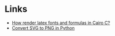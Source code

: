 # Links

- [How render latex fonts and formulas in Cairo C?](https://stackoverflow.com/questions/64367309/how-render-latex-fonts-and-formulas-in-cairo-c)
- [Convert SVG to PNG in Python](https://stackoverflow.com/questions/6589358/convert-svg-to-png-in-python/6599172#6599172)

